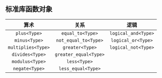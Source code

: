 ## 标准库函数对象
算术|关系|逻辑
|:-:|:-:|:-:|
`plus<Type>` |`equal_to<Type>`|`logical_and<Type>` 
`minus<Type>`|`not_equal_to<Type>`|`logical_or<Type>` 
`multiplies<Type>`|`greater<Type>`|`logical_not<Type>`
`divides<Type>`|`greater_equal<Type>`
`modulus<Type>`|`less<Type>`
`negate<Type>`|`less_equal<Type>`